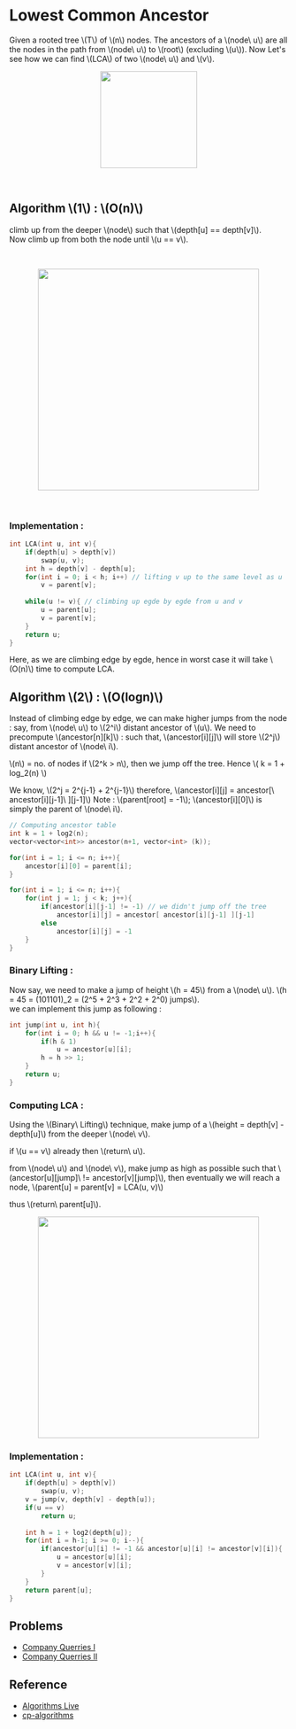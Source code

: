 # Lowest Common Ancestor

Given a rooted tree \\(T\\) of \\(n\\) nodes. The ancestors of a \\(node\ u\\) are all the nodes in the path from \\(node\ u\\) to \\(root\\) (excluding \\(u\\)).
Now Let's see how we can find \\(LCA\\) of two \\(node\ u\\) and \\(v\\).
<br><div align = "center">
<img height = "175"  src = "https://user-images.githubusercontent.com/58760297/105862267-9aa4bf80-6015-11eb-86b1-3b8f03040904.png"/>
</div><br>

## Algorithm \\(1\\) : \\(O(n)\\)

climb up from the deeper \\(node\\) such that \\(depth[u] == depth[v]\\). <br>
Now climb up from both the node until \\(u == v\\).

<br><div align = "center">
<img height = "400"  src = "https://user-images.githubusercontent.com/58760297/105890276-2c6ff500-6035-11eb-9c71-56e89742f652.png"/>
</div><br>

### Implementation :

```cpp
int LCA(int u, int v){
    if(depth[u] > depth[v])
        swap(u, v);
    int h = depth[v] - depth[u];
    for(int i = 0; i < h; i++) // lifting v up to the same level as u
        v = parent[v];
    
    while(u != v){ // climbing up egde by egde from u and v
        u = parent[u];
        v = parent[v];
    }
    return u;
}
```

Here, as we are climbing edge by egde, hence in worst case it will take \\(O(n)\\) time to compute LCA.

## Algorithm \\(2\\) : \\(O(logn)\\)

Instead of climbing edge by edge, we can make higher jumps from the node : say, from  \\(node\ u\\) to \\(2^i\\) distant ancestor of \\(u\\). We need to precompute \\(ancestor[n][k]\\) : such that, \\(ancestor[i][j]\\) will store \\(2^j\\) distant ancestor of \\(node\ i\\).

\\(n\\) = no. of nodes
if  \\(2^k > n\\), then we jump off the tree. Hence \\( k = 1 + log_2(n) \\)


We know, \\(2^j = 2^{j-1} + 2^{j-1}\\) 
therefore, \\(ancestor[i][j] = ancestor[\ ancestor[i][j-1]\ ][j-1]\\)
Note : \\(parent[root] = -1\\); \\(ancestor[i][0]\\) is simply the parent of \\(node\ i\\).
```cpp
// Computing ancestor table
int k = 1 + log2(n);
vector<vector<int>> ancestor(n+1, vector<int> (k));

for(int i = 1; i <= n; i++){
    ancestor[i][0] = parent[i];
}

for(int i = 1; i <= n; i++){
    for(int j = 1; j < k; j++){
        if(ancestor[i][j-1] != -1) // we didn't jump off the tree
            ancestor[i][j] = ancestor[ ancestor[i][j-1] ][j-1]
        else
            ancestor[i][j] = -1
    }
}
```
### Binary Lifting :
Now say, we need to make a jump of height \\(h = 45\\) from a \\(node\ u\\).
\\(h = 45 = (101101)_2 = (2^5 + 2^3 + 2^2 + 2^0) jumps\\). <br>
we can implement this jump as following :
```cpp
int jump(int u, int h){
    for(int i = 0; h && u != -1;i++){
        if(h & 1)
            u = ancestor[u][i];
        h = h >> 1;
    }
    return u;
}
```
### Computing LCA :

Using the \\(Binary\ Lifting\\) technique, make jump of a \\(height = depth[v] - depth[u]\\) from the deeper \\(node\ v\\).

if \\(u == v\\) already then \\(return\ u\\).

from \\(node\ u\\) and \\(node\ v\\), make jump as high as possible such that \\(ancestor[u][jump]\ != ancestor[v][jump]\\),
then eventually we will reach a node, \\(parent[u] = parent[v] = LCA(u, v)\\)

thus \\(return\ parent[u]\\).


<div align = "center">
<img height = "400"  src = "https://user-images.githubusercontent.com/58760297/105969917-caec6c80-60ae-11eb-8405-4d1f2e83a525.png"/>
</div>

### Implementation :

```cpp
int LCA(int u, int v){
    if(depth[u] > depth[v])
        swap(u, v);
    v = jump(v, depth[v] - depth[u]);
    if(u == v)
        return u;
    
    int h = 1 + log2(depth[u]);
    for(int i = h-1; i >= 0; i--){
        if(ancestor[u][i] != -1 && ancestor[u][i] != ancestor[v][i]){
            u = ancestor[u][i];
            v = ancestor[v][i];
        }
    }
    return parent[u];
}
```
## Problems
- [Company Querries I](https://cses.fi/problemset/task/1687)
- [Company Querries II](https://cses.fi/problemset/task/1688)

## Reference
- [Algorithms Live](https://youtu.be/kOfa6t8WnbI)
- [cp-algorithms](https://cp-algorithms.com/graph/lca_binary_lifting.html)
